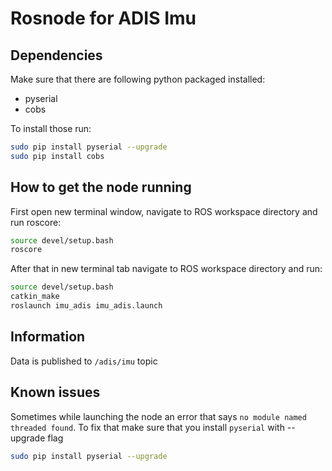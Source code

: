 # Rosnode for ADIS Imu

## Dependencies

Make sure that there are following python packaged installed:
* pyserial
* cobs

To install those run:

```bash
sudo pip install pyserial --upgrade
sudo pip install cobs
```

## How to get the node running

First open new terminal window, navigate to ROS workspace directory and run roscore:

```bash
source devel/setup.bash
roscore
```

After that in new terminal tab navigate to ROS workspace directory and run:

```bash
source devel/setup.bash
catkin_make
roslaunch imu_adis imu_adis.launch
```

## Information

Data is published to `/adis/imu` topic

## Known issues

Sometimes while launching the node an error that says `no module named threaded found`. To fix that make sure that you install `pyserial` with --upgrade flag

```bash
sudo pip install pyserial --upgrade
```
